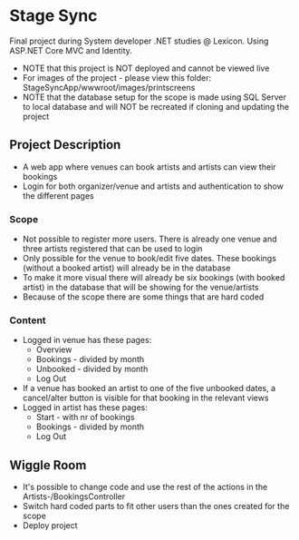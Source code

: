 # Stage Sync
Final project during System developer .NET studies @ Lexicon. Using ASP.NET Core MVC and Identity.
* NOTE that this project is NOT deployed and cannot be viewed live
* For images of the project - please view this folder: StageSyncApp/wwwroot/images/printscreens
* NOTE that the database setup for the scope is made using SQL Server to local database and will NOT be recreated if cloning and updating the project

## Project Description
* A web app where venues can book artists and artists can view their bookings
* Login for both organizer/venue and artists and authentication to show the different pages

### Scope
* Not possible to register more users. There is already one venue and three artists registered that can be used to login
* Only possible for the venue to book/edit five dates. These bookings (without a booked artist) will already be in the database
* To make it more visual there will already be six bookings (with booked artist) in the database that will be showing for the venue/artists
* Because of the scope there are some things that are hard coded

### Content
* Logged in venue has these pages:
  - Overview
  - Bookings - divided by month
  - Unbooked - divided by month
  - Log Out
* If a venue has booked an artist to one of the five unbooked dates, a cancel/alter button is visible for that booking in the relevant views
* Logged in artist has these pages:
  - Start - with nr of bookings
  - Bookings - divided by month
  - Log Out

## Wiggle Room
* It's possible to change code and use the rest of the actions in the Artists-/BookingsController
* Switch hard coded parts to fit other users than the ones created for the scope
* Deploy project
